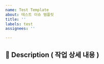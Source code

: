 ```yaml
---
name: Test Template
about: 테스트 이슈 템플릿
title: ''
labels: test
assignees: ''

---
```


## 📌 Description ( 작업 상세 내용 )
